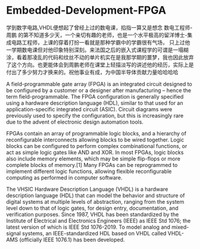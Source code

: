 # Embedded-Development-FPGA

学到数字电路,VHDL便想起了曾经上过的数电课，掐指一算又是想念 数电工程师-周鹏 的第不知道多少天，一个亲切有趣的老师，也是一个水平极高的留洋博士-集成电路工程师，上课的穿着打扮一看就是那种学霸中的学霸很有气场，
只上过他一学期数电课但对他印象特别深刻。来法国之后的嵌入式课程学的可谓是一塌糊涂，看着那凌乱的代码和纹丝不动的单片机实在是我那学期的噩梦，我也因此放弃了这个方向。也更能体会到周鹏老师在课堂上轻描淡写的讲述他的经历，实际上是付出了多少努力才换来的。祝他事业有成，为中国半导体贡献力量哈哈哈哈

A field-programmable gate array (FPGA) is an integrated circuit designed to be configured by a customer or a designer after manufacturing – hence the term field-programmable. The FPGA configuration is generally specified using a hardware description language (HDL), similar to that used for an application-specific integrated circuit (ASIC). Circuit diagrams were previously used to specify the configuration, but this is increasingly rare due to the advent of electronic design automation tools.



FPGAs contain an array of programmable logic blocks, and a hierarchy of reconfigurable interconnects allowing blocks to be wired together. Logic blocks can be configured to perform complex combinational functions, or act as simple logic gates like AND and XOR. In most FPGAs, logic blocks also include memory elements, which may be simple flip-flops or more complete blocks of memory.[1] Many FPGAs can be reprogrammed to implement different logic functions, allowing flexible reconfigurable computing as performed in computer software.



The VHSIC Hardware Description Language (VHDL) is a hardware description language (HDL) that can model the behavior and structure of digital systems at multiple levels of abstraction, ranging from the system level down to that of logic gates, for design entry, documentation, and verification purposes. Since 1987, VHDL has been standardized by the Institute of Electrical and Electronics Engineers (IEEE) as IEEE Std 1076; the latest version of which is IEEE Std 1076-2019. To model analog and mixed-signal systems, an IEEE-standardized HDL based on VHDL called VHDL-AMS (officially IEEE 1076.1) has been developed.




